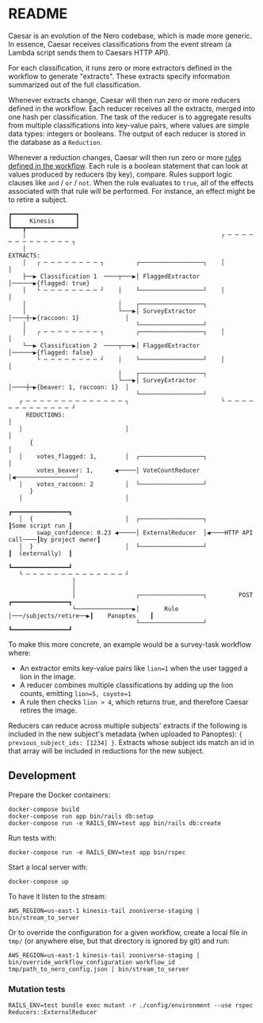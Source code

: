 # README

Caesar is an evolution of the Nero codebase, which is made more generic. In essence, Caesar receives classifications from the event stream (a Lambda script sends them to Caesars HTTP API). 

For each classification, it runs zero or more extractors defined in the workflow to generate "extracts". These extracts specify information summarized out of the full classification.

Whenever extracts change, Caesar will then run zero or more reducers defined in the workflow. Each reducer receives all the extracts, merged into one hash per classification. The task of the reducer is to aggregate results from multiple classifications into key-value pairs, where values are simple data types: integers or booleans. The output of each reducer is stored in the database as a `Reduction`.

Whenever a reduction changes, Caesar will then run zero or more [rules defined in the workflow](https://github.com/zooniverse/caesar/blob/master/docs/rules.md). Each rule is a boolean statement that can look at values produced by reducers (by key), compare. Rules support logic clauses like `and` / `or` / `not`. When the rule evaluates to `true`, all of the effects associated with that rule will be performed. For instance, an effect might be to retire a subject.

```
┏━━━━━━━━━━━━━━━━━━┓
┃     Kinesis      ┃
┗━━━┳━━━━━━━━━━━━━━┛
    │                                                       ┌ ─ ─ ─ ─ ─ ─ ─ ─ ─ ─ ─ ─ ─ ┐
    │                                                         EXTRACTS:
    │   ┌ ─ ─ ─ ─ ─ ─ ─ ─ ┐         ┌──────────────────┐    │                           │
    ├──▶ Classification 1  ────┬───▶│ FlaggedExtractor │──────▶{flagged: true}
    │   └ ─ ─ ─ ─ ─ ─ ─ ─ ┘    │    └──────────────────┘    │                           │
    │                          │    ┌──────────────────┐
    │                          └───▶│ SurveyExtractor  │────┼─▶{raccoon: 1}             │
    │                               └──────────────────┘
    │   ┌ ─ ─ ─ ─ ─ ─ ─ ─ ┐         ┌──────────────────┐    │                           │
    └──▶ Classification 2  ────┬───▶│ FlaggedExtractor │──────▶{flagged: false}
        └ ─ ─ ─ ─ ─ ─ ─ ─ ┘    │    └──────────────────┘    │                           │
                               │    ┌──────────────────┐
                               └───▶│ SurveyExtractor  │────┼─▶{beaver: 1, raccoon: 1}  │
                                    └──────────────────┘
   ┌ ─ ─ ─ ─ ─ ─ ─ ─ ─ ─ ─ ─ ─ ─ ┐                          └ ─ ─ ─ ─ ─ ─ ─ ─ ─ ─ ─ ─ ─ ┘
     REDUCTIONS:                                                          │
   │                             │                                        │
      {                                                                   │
   │    votes_flagged: 1,        │  ┌──────────────────┐                  │
        votes_beaver: 1,      ◀─────│ VoteCountReducer │◀─────────────────┘
   │    votes_raccoon: 2         │  └──────────────────┘
      }
   │                             │
                                                                              ┏━━━━━━━━━━━━━━━━┓
   │  {                          │  ┌──────────────────┐                      ┃Some script run ┃
        swap_confidence: 0.23 ◀─────│ ExternalReducer  │◀────HTTP API call────┃by project owner┃
   │  }                          │  └──────────────────┘                      ┃  (externally)  ┃
                                                                              ┗━━━━━━━━━━━━━━━━┛
   └ ─ ─ ─ ─ ─ ─ ─ ─ ─ ─ ─ ─ ─ ─ ┘
                  │
                  │
                  │                 ┌──────────────────┐         POST         ┏━━━━━━━━━━━━━━━━┓
                  └────────────────▶│       Rule       │───/subjects/retire──▶┃    Panoptes    ┃
                                    └──────────────────┘                      ┗━━━━━━━━━━━━━━━━┛
```

To make this more concrete, an example would be a survey-task workflow where:

* An extractor emits key-value pairs like `lion=1` when the user tagged a lion in the image.
* A reducer combines multiple classifications by adding up the lion counts, emitting `lion=5, coyote=1`
* A rule then checks `lion > 4`, which returns true, and therefore Caesar retires the image.

Reducers can reduce across multiple subjects' extracts if the following is included in the new subject's metadata (when uploaded to Panoptes): `{ previous_subject_ids: [1234] }`. Extracts whose subject ids match an id in that array will be included in reductions for the new subject.

## Development

Prepare the Docker containers:

```
docker-compose build
docker-compose run app bin/rails db:setup
docker-compose run -e RAILS_ENV=test app bin/rails db:create
```

Run tests with:

```
docker-compose run -e RAILS_ENV=test app bin/rspec
```

Start a local server with:

```
docker-compose up
```

To have it listen to the stream:

```
AWS_REGION=us-east-1 kinesis-tail zooniverse-staging | bin/stream_to_server
```

Or to override the configuration for a given workflow, create a local file in `tmp/` (or anywhere else, but that directory is ignored by git) and run:

```
AWS_REGION=us-east-1 kinesis-tail zooniverse-staging | bin/override_workflow_configuration workflow_id tmp/path_to_nero_config.json | bin/stream_to_server
```


### Mutation tests

```
RAILS_ENV=test bundle exec mutant -r ./config/environment --use rspec Reducers::ExternalReducer
```
